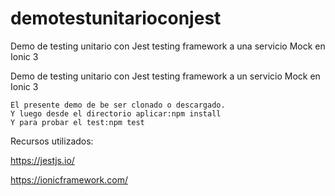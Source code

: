 # demotestunitarioconjest
Demo de testing unitario con Jest testing framework a una servicio Mock en Ionic 3

Demo de testing unitario con Jest testing framework a un servicio Mock en Ionic 3

    El presente demo de be ser clonado o descargado.
    Y luego desde el directorio aplicar:npm install
    Y para probar el test:npm test

Recursos utilizados:

https://jestjs.io/

https://ionicframework.com/
